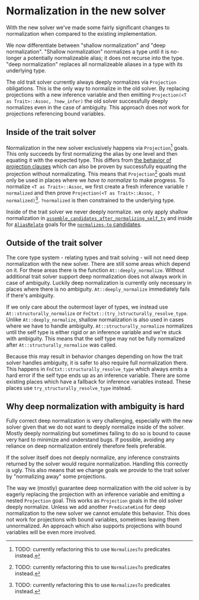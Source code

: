 # Normalization in the new solver

With the new solver we've made some fairly significant changes to normalization when compared
to the existing implementation.

We now differentiate between "shallow normalization" and "deep normalization".
"Shallow normalization" normalizes a type until it is no-longer a potentially normalizeable alias;
it does not recurse into the type. "deep normalization" replaces all normalizeable aliases in a
type with its underlying type.

The old trait solver currently always deeply normalizes via `Projection` obligations.
This is the only way to normalize in the old solver. By replacing projections with a new
inference variable and then emitting `Projection(<T as Trait>::Assoc, ?new_infer)` the old
solver successfully deeply normalizes even in the case of ambiguity. This approach does not
work for projections referencing bound variables.

## Inside of the trait solver

Normalization in the new solver exclusively happens via `Projection`[^0] goals.
This only succeeds by first normalizing the alias by one level and then equating
it with the expected type. This differs from [the behavior of projection clauses]
which can also be proven by successfully equating the projection without normalizating.
This means that `Projection`[^0] goals must only be used in places where we
*have to normalize* to make progress. To normalize `<T as Trait>::Assoc`, we first create
a fresh inference variable `?normalized` and then prove
`Projection(<T as Trait>::Assoc, ?normalized)`[^0]. `?normalized` is then constrained to
the underlying type. 

Inside of the trait solver we never deeply normalize. we only apply shallow normalization
in [`assemble_candidates_after_normalizing_self_ty`] and inside for [`AliasRelate`]
goals for the [`normalizes-to` candidates].

## Outside of the trait solver

The core type system - relating types and trait solving - will not need deep
normalization with the new solver. There are still some areas which depend on it.
For these areas there is the function `At::deeply_normalize`. Without additional
trait solver support deep normalization does not always work in case of ambiguity.
Luckily deep normalization is currently only necessary in places where there is no ambiguity.
`At::deeply_normalize` immediately fails if there's ambiguity.

If we only care about the outermost layer of types, we instead use
`At::structurally_normalize` or `FnCtxt::(try_)structurally_resolve_type`.
Unlike `At::deeply_normalize`, shallow normalization is also used in cases where we
have to handle ambiguity. `At::structurally_normalize` normalizes until the self type
is either rigid or an inference variable and we're stuck with ambiguity. This means
that the self type may not be fully normalized after `At::structurally_normalize` was called.

Because this may result in behavior changes depending on how the trait solver handles
ambiguity, it is safer to also require full normalization there. This happens in
`FnCtxt::structurally_resolve_type` which always emits a hard error if the self type ends
up as an inference variable. There are some existing places which have a fallback for
inference variables instead. These places use `try_structurally_resolve_type` instead.

## Why deep normalization with ambiguity is hard

Fully correct deep normalization is very challenging, especially with the new solver 
given that we do not want to deeply normalize inside of the solver. Mostly deeply normalizing
but sometimes failing to do so is bound to cause very hard to minimize and understand bugs.
If possible, avoiding any reliance on deep normalization entirely therefore feels preferable.

If the solver itself does not deeply normalize, any inference constraints returned by the
solver would require normalization. Handling this correctly is ugly. This also means that
we change goals we provide to the trait solver by "normalizing away" some projections.

The way we (mostly) guarantee deep normalization with the old solver is by eagerly replacing
the projection with an inference variable and emitting a nested `Projection` goal. This works
as `Projection` goals in the old solver deeply normalize. Unless we add another `PredicateKind`
for deep normalization to the new solver we cannot emulate this behavior. This does not work
for projections with bound variables, sometimes leaving them unnormalized. An approach which
also supports projections with bound variables will be even more involved. 


[`assemble_candidates_after_normalizing_self_ty`]: https://github.com/rust-lang/rust/blob/1b6d4cdc4d923c148198ad4df230af48cdaca59e/compiler/rustc_trait_selection/src/solve/assembly/mod.rs#L330-L378
[`AliasRelate`]: https://github.com/rust-lang/rust/blob/1b6d4cdc4d923c148198ad4df230af48cdaca59e/compiler/rustc_trait_selection/src/solve/alias_relate.rs#L16-L102
[`normalizes-to` candidates]: https://github.com/rust-lang/rust/blob/1b6d4cdc4d923c148198ad4df230af48cdaca59e/compiler/rustc_trait_selection/src/solve/alias_relate.rs#L105-L151
[the behavior of projection clauses]: https://github.com/rust-lang/trait-system-refactor-initiative/issues/1
[normalize-via-infer]: https://github.com/rust-lang/rust/blob/1b6d4cdc4d923c148198ad4df230af48cdaca59e/compiler/rustc_trait_selection/src/solve/assembly/mod.rs#L350-L358

[^0]: TODO: currently refactoring this to use `NormalizesTo` predicates instead.